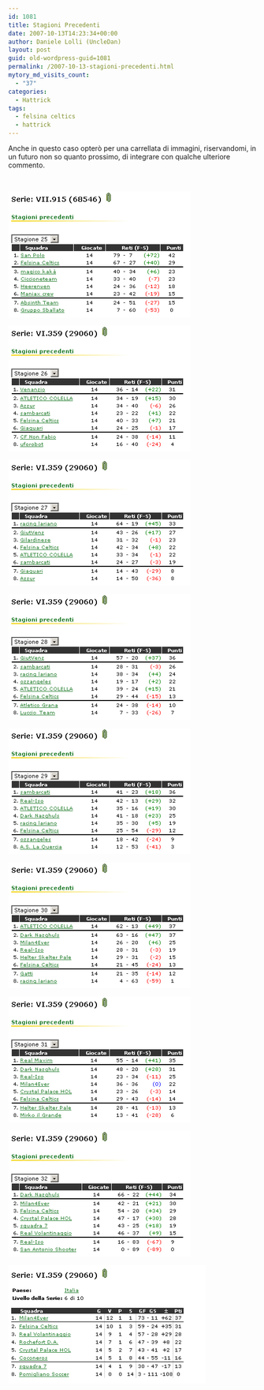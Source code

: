 ```yaml
---
id: 1081
title: Stagioni Precedenti
date: 2007-10-13T14:23:34+00:00
author: Daniele Lolli (UncleDan)
layout: post
guid: old-wordpress-guid=1081
permalink: /2007-10-13-stagioni-precedenti.html
mytory_md_visits_count:
  - "37"
categories:
  - Hattrick
tags:
  - felsina celtics
  - hattrick
---
```

Anche in questo caso opterò per una carrellata di immagini, riservandomi, in un futuro non so quanto prossimo, di integrare con qualche ulteriore commento.

&nbsp;

![Stagione 25 - Classifica](/uploads/2007/10/25-1-classifica.png)

![Stagione 26 - Classifica](/uploads/2007/10/26-1-classifica.png)

![Stagione 27 - Classifica](/uploads/2007/10/27-1-classifica.png)

![Stagione 28 - Classifica](/uploads/2007/10/28-1-classifica.png)

![Stagione 29 - Classifica](/uploads/2007/10/29-1-classifica.png)

![Stagione 30 - Classifica](/uploads/2007/10/30-1-classifica.png)

![Stagione 31 - Classifica](/uploads/2007/10/31-1-classifica.png)

![Stagione 32 - Classifica](/uploads/2007/10/32-1-classifica.png)

![Stagione 33 - Classifica](/uploads/2007/10/33-1-classifica.png)